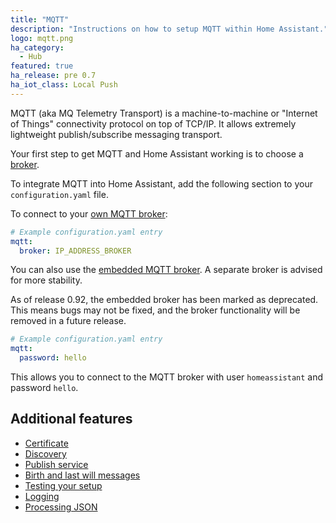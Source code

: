 ```yaml
---
title: "MQTT"
description: "Instructions on how to setup MQTT within Home Assistant."
logo: mqtt.png
ha_category:
  - Hub
featured: true
ha_release: pre 0.7
ha_iot_class: Local Push
---
```


MQTT (aka MQ Telemetry Transport) is a machine-to-machine or "Internet of Things" connectivity protocol on top of TCP/IP. It allows extremely lightweight publish/subscribe messaging transport.

Your first step to get MQTT and Home Assistant working is to choose a [broker](/docs/mqtt/broker).

To integrate MQTT into Home Assistant, add the following section to your `configuration.yaml` file.

To connect to your [own MQTT broker](/docs/mqtt/broker#run-your-own):

```yaml
# Example configuration.yaml entry
mqtt:
  broker: IP_ADDRESS_BROKER
```

You can also use the [embedded MQTT broker](/docs/mqtt/broker#embedded-broker). A separate broker is advised for more stability.

<div class='note warning'>
As of release 0.92, the embedded broker has been marked as deprecated. This means bugs may not be fixed, and the broker functionality will be removed in a future release.
</div>

```yaml
# Example configuration.yaml entry
mqtt:
  password: hello
```

This allows you to connect to the MQTT broker with user `homeassistant` and password `hello`.

## Additional features

- [Certificate](/docs/mqtt/certificate/)
- [Discovery](/docs/mqtt/discovery/)
- [Publish service](/docs/mqtt/service/)
- [Birth and last will messages](/docs/mqtt/birth_will/)
- [Testing your setup](/docs/mqtt/testing/)
- [Logging](/docs/mqtt/logging/)
- [Processing JSON](/docs/mqtt/processing_json/)

